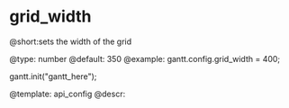 grid_width
=============

@short:sets the width of the grid
	

@type: number
@default: 350
@example:
gantt.config.grid_width = 400;

gantt.init("gantt_here");


@template:	api_config
@descr:


